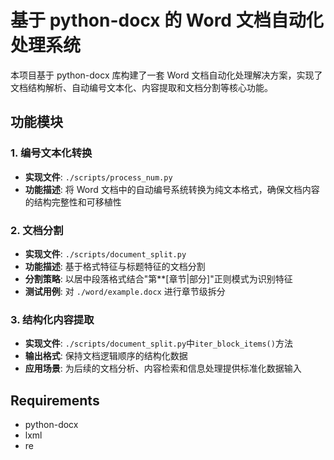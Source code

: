 # 基于 python-docx 的 Word 文档自动化处理系统

本项目基于 python-docx 库构建了一套 Word 文档自动化处理解决方案，实现了文档结构解析、自动编号文本化、内容提取和文档分割等核心功能。

## 功能模块

### 1. 编号文本化转换
- **实现文件**: `./scripts/process_num.py`
- **功能描述**: 将 Word 文档中的自动编号系统转换为纯文本格式，确保文档内容的结构完整性和可移植性

### 2. 文档分割
- **实现文件**: `./scripts/document_split.py`
- **功能描述**: 基于格式特征与标题特征的文档分割
- **分割策略**: 以居中段落格式结合"第**[章节|部分]"正则模式为识别特征
- **测试用例**: 对 `./word/example.docx` 进行章节级拆分

### 3. 结构化内容提取
- **实现文件**: `./scripts/document_split.py`中`iter_block_items()`方法
- **输出格式**: 保持文档逻辑顺序的结构化数据
- **应用场景**: 为后续的文档分析、内容检索和信息处理提供标准化数据输入

## Requirements
- python-docx
- lxml
- re
